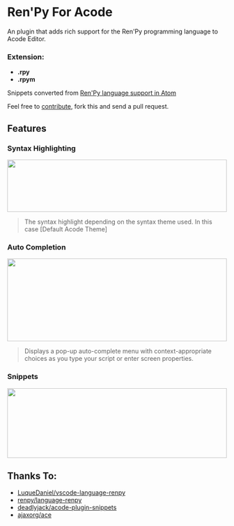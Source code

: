 # Ren'Py For Acode

An plugin that adds rich support for the Ren'Py programming language to Acode Editor.

### Extension:
- **.rpy**
- **.rpym**

Snippets converted from [Ren'Py language support in Atom](https://github.com/renpy/language-renpy)

Feel free to [contribute](https://github.com/ArjuLaka/acode-plugin-renpy), fork this and send a pull request.

## Features
### Syntax Highlighting
<img src="https://i.imgur.com/GI9NLpL.gif" height="120px" width="100%" style="object-fit:cover;" >

> The syntax highlight depending on the syntax theme used. In this case [Default Acode Theme]

### Auto Completion
<img src="https://i.imgur.com/9mipr2p.gif" height="190px" width="100%" style="object-fit: cover; object-position: 100% 10%">

> Displays a pop-up auto-complete menu with context-appropriate choices as you type your script or enter screen properties.

### Snippets
<img src="https://i.imgur.com/9VMUQqT.gif" height="160px" width="100%" style="object-fit: cover; object-position: 100% 0">

## Thanks To:
- [LuqueDaniel/vscode-language-renpy](https://github.com/LuqueDaniel/vscode-language-renpy)
- [renpy/language-renpy](https://github.com/renpy/language-renpy)
- [deadlyjack/acode-plugin-snippets](https://github.com/deadlyjack/acode-plugin-snippets)
- [ajaxorg/ace](https://github.com/ajaxorg/ace)